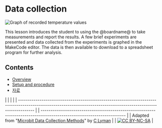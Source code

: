 # Data collection

![Graph of recorded temperature values](/static/courses/ucp-science/data-collection/temperature-graph.jpg)

This lesson introduces the student to using the @boardname@ to take measurements and report the results. A few brief experiments are presented and data collected from the experiments is graphed in the MakeCode editor. The data is then available to download to a spreadsheet program for further analysis.

## Contents

* [Overview](/courses/ucp-science/data-collection/overview)
* [Setup and procedure](/courses/ucp-science/data-collection/setup-procedure)
* [자료](/courses/ucp-science/data-collection/resources)

  


|                                                                                                                                                                      |  |                                                                                                                           |
| -------------------------------------------------------------------------------------------------------------------------------------------------------------------- |  | ------------------------------------------------------------------------------------------------------------------------- |
| Adapted from "[Microbit Data Collection Methods](https://drive.google.com/open?id=13Mi6caoelyzgch6tUj-wlw0bmgS7ikGEwYR2a37mEww)" by [C Lyman](http://utahcoding.org) |  | [![CC BY-NC-SA](https://licensebuttons.net/l/by-nc-sa/4.0/80x15.png)](https://creativecommons.org/licenses/by-nc-sa/4.0/) |